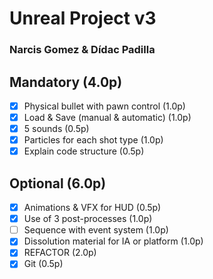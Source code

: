 # Unreal Project v3
### Narcis Gomez & Dídac Padilla

## Mandatory (4.0p)

- [x] Physical bullet with pawn control (1.0p)
- [x] Load & Save (manual & automatic) (1.0p)
- [x] 5 sounds (0.5p)
- [x] Particles for each shot type (1.0p)
- [x] Explain code structure (0.5p)

## Optional (6.0p)

- [x] Animations & VFX for HUD (0.5p)
- [x] Use of 3 post-processes (1.0p)
- [ ] Sequence with event system (1.0p)
- [x] Dissolution material for IA or platform (1.0p)
- [x] REFACTOR (2.0p)
- [x] Git (0.5p)
